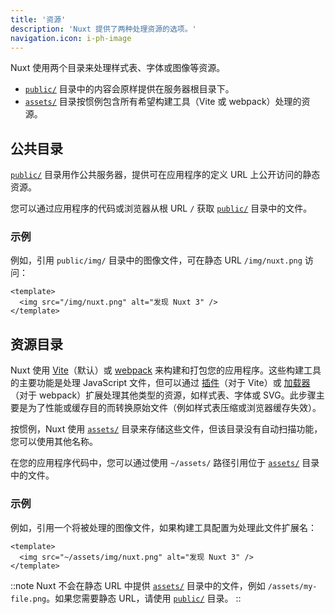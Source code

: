 ```yaml
---
title: '资源'
description: 'Nuxt 提供了两种处理资源的选项。'
navigation.icon: i-ph-image
---
```


Nuxt 使用两个目录来处理样式表、字体或图像等资源。

- [`public/`](/docs/guide/directory-structure/public) 目录中的内容会原样提供在服务器根目录下。
- [`assets/`](/docs/guide/directory-structure/assets) 目录按惯例包含所有希望构建工具（Vite 或 webpack）处理的资源。

## 公共目录

[`public/`](/docs/guide/directory-structure/public) 目录用作公共服务器，提供可在应用程序的定义 URL 上公开访问的静态资源。

您可以通过应用程序的代码或浏览器从根 URL `/` 获取 [`public/`](/docs/guide/directory-structure/public) 目录中的文件。

### 示例

例如，引用 `public/img/` 目录中的图像文件，可在静态 URL `/img/nuxt.png` 访问：

```vue [app.vue]
<template>
  <img src="/img/nuxt.png" alt="发现 Nuxt 3" />
</template>
```

## 资源目录

Nuxt 使用 [Vite](https://vite.zhcndoc.com/guide/assets.html)（默认）或 [webpack](https://webpack.js.org/guides/asset-management) 来构建和打包您的应用程序。这些构建工具的主要功能是处理 JavaScript 文件，但可以通过 [插件](https://vite.zhcndoc.com/plugins)（对于 Vite）或 [加载器](https://webpack.js.org/loaders)（对于 webpack）扩展处理其他类型的资源，如样式表、字体或 SVG。此步骤主要是为了性能或缓存目的而转换原始文件（例如样式表压缩或浏览器缓存失效）。

按惯例，Nuxt 使用 [`assets/`](/docs/guide/directory-structure/assets) 目录来存储这些文件，但该目录没有自动扫描功能，您可以使用其他名称。

在您的应用程序代码中，您可以通过使用 `~/assets/` 路径引用位于 [`assets/`](/docs/guide/directory-structure/assets) 目录中的文件。

### 示例

例如，引用一个将被处理的图像文件，如果构建工具配置为处理此文件扩展名：

```vue [app.vue]
<template>
  <img src="~/assets/img/nuxt.png" alt="发现 Nuxt 3" />
</template>
```

::note
Nuxt 不会在静态 URL 中提供 [`assets/`](/docs/guide/directory-structure/assets) 目录中的文件，例如 `/assets/my-file.png`。如果您需要静态 URL，请使用 [`public/`](#public-directory) 目录。
::
